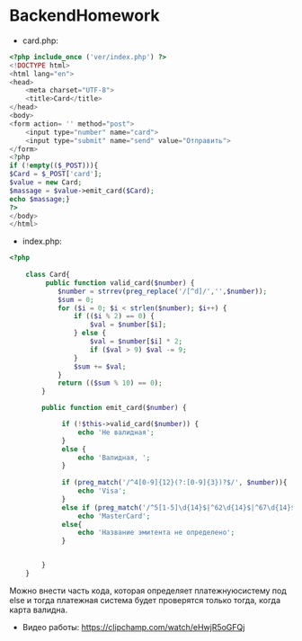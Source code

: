 # BackendHomework

- card.php:

```php
<?php include_once ('ver/index.php') ?>
<!DOCTYPE html>
<html lang="en">
<head>
    <meta charset="UTF-8">
    <title>Card</title>
</head>
<body>
<form action= '' method="post">
    <input type="number" name="card">
    <input type="submit" name="send" value="Отправить">
</form>
<?php
if (!empty(($_POST))){
$Card = $_POST['card'];
$value = new Card;
$massage = $value->emit_card($Card);
echo $massage;}
?>  
</body>
</html>
```

- index.php:

```php
<?php
    
    class Card{
         public function valid_card($number) {
            $number = strrev(preg_replace('/[^d]/','',$number));
            $sum = 0;
            for ($i = 0; $i < strlen($number); $i++) {
                if (($i % 2) == 0) {
                    $val = $number[$i];
                } else {
                    $val = $number[$i] * 2;
                    if ($val > 9) $val -= 9;
                }
                $sum += $val;
            }
            return (($sum % 10) == 0);
        }

        public function emit_card($number) {

             if (!$this->valid_card($number)) {
                 echo 'Не валидная';
             }
             else {
                 echo 'Валидная, ';
             }
             
             if (preg_match('/^4[0-9]{12}(?:[0-9]{3})?$/', $number)){
                 echo 'Visa';
             }
             else if (preg_match('/^5[1-5]\d{14}$|^62\d{14}$|^67\d{14}$/', $number)){
                 echo 'MasterCard';
             else{
                 echo 'Название эмитента не определено';
             }


        }
    }
```

Можно внести часть кода, которая определяет платежнуюсистему под else  и тогда платежная система будет проверятся только тогда, когда карта валидна.


- Видео работы:
https://clipchamp.com/watch/eHwjR5oGFQj

